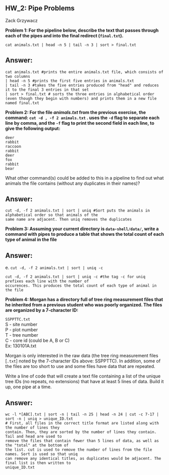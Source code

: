 

## HW_2: Pipe Problems  
Zack Grzywacz

__Problem 1: For the pipeline below, describe the text that passes through each of the pipes and into the final redirect (`final.txt`).__

`cat animals.txt | head -n 5 | tail -n 3 | sort > final.txt`

## Answer:
```
cat animals.txt #prints the entire animals.txt file, which consists of two columns
| head -n 5 #prints the first five entries in animals.txt
| tail -n 3 #takes the five entries produced from "head" and reduces it to the final 3 entries in that set
| sort > final.txt # sorts the three entries in alphabetical order (even though they begin with numbers) and prints them in a new file named final.txt
```

__Problem 2: For the file _animals.txt_ from the previous exercise, the command:
`cut -d , -f 2 animals.txt` . 
uses the `-d` flag to separate each line by comma, and the `-f` flag to print the second field in each line, to give the following output:__
```
deer
rabbit
raccoon
rabbit
deer
fox
rabbit
bear
```
What other command(s) could be added to this in a pipeline to find out what animals the file contains (without any duplicates in their names)? 

## Answer:
```
cut -d, -f 2 animals.txt | sort | uniq #Sort puts the animals in alphabetical order so that animals of the  
same name are adjacent. Then uniq removes the duplicates
```

__Problem 3: Assuming your current directory is `data-shell/data/`, write a command with pipes to produce a table that shows the total count of each type of animal in the file__

## Answer:
e.	`cut -d, -f 2 animals.txt | sort | uniq -c`  

```
cut -d, -f 2 animals.txt | sort | uniq -c #the tag -c for uniq prefixes each line with the number of  
occurences. This produces the total count of each type of animal in the file
```

__Problem 4: Morgan has a directory full of tree ring measurement files that he inherited from a previous student who was poorly organized. The files are organized by a 7-character ID:__

`SSPPTTC.txt`  
S - site number  
P - plot number  
T - tree number  
C - core id (could be A, B or C)  
Ex: 130101A.txt  

Morgan is only interested in the raw data (the tree ring measurement files [`.txt`] noted by the 7-character IDs above: SSPPTTC). In addition, some of the files are too short to use and some files have data that are repeated. 

Write a line of code that will create a text file containing a list of the unique tree IDs (no repeats, no extensions) that have at least 5 lines of data. Build it up, one pipe at a time.

## Answer:

```
wc -l *[ABC].txt | sort -n | tail -n 25 | head -n 24 | cut -c 7-17 | sort -n | uniq > unique_ID.txt
# First, all files in the correct title format are listed along with the number of lines they   
contain. Then, they are sorted by the number of lines they contain. Tail and head are used to   
remove the files that contain fewer than 5 lines of data, as well as the "total" at the bottom of   
the list. cut is used to remove the number of lines from the file names. Sort is used so that uniq  
can remove any identical titles, as duplicates would be adjacent. The final list is then written to   
unique_ID.txt
```
